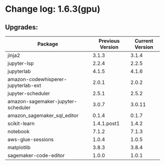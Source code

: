 # Change log: 1.6.3(gpu)

## Upgrades: 

Package | Previous Version | Current Version
---|---|---
jinja2|3.1.3|3.1.4
jupyter-lsp|2.2.4|2.2.5
jupyterlab|4.1.5|4.1.6
amazon-codewhisperer-jupyterlab-ext|2.0.1|2.0.2
jupyter-scheduler|2.5.1|2.5.2
amazon-sagemaker-jupyter-scheduler|3.0.7|3.0.11
amazon_sagemaker_sql_editor|0.1.4|0.1.7
scikit-learn|1.4.1.post1|1.4.2
notebook|7.1.2|7.1.3
aws-glue-sessions|1.0.4|1.0.5
matplotlib|3.8.3|3.8.4
sagemaker-code-editor|1.0.0|1.0.1
